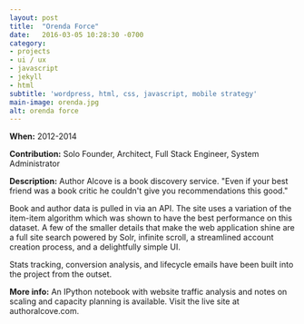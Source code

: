 ```yaml
---
layout: post
title:  "Orenda Force"
date:   2016-03-05 10:28:30 -0700
category:
- projects
- ui / ux
- javascript
- jekyll
- html
subtitle: 'wordpress, html, css, javascript, mobile strategy'
main-image: orenda.jpg
alt: orenda force
---
```


**When:** 2012-2014

**Contribution:** Solo Founder, Architect, Full Stack Engineer, System Administrator

**Description:** Author Alcove is a book discovery service. "Even if your best friend was a book critic he couldn't give you recommendations this good."

Book and author data is pulled in via an API. The site uses a variation of the item-item algorithm which was shown to have the best performance on this dataset. A few of the smaller details that make the web application shine are a full site search powered by Solr, infinite scroll, a streamlined account creation process, and a delightfully simple UI.

Stats tracking, conversion analysis, and lifecycle emails have been built into the project from the outset.

**More info:** An IPython notebook with website traffic analysis and notes on scaling and capacity planning is available. Visit the live site at authoralcove.com.
